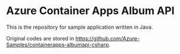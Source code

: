 # Azure Container Apps Album API

This is the repository for sample application written in Java.

Original codes are stored in https://github.com/Azure-Samples/containerapps-albumapi-csharp.
